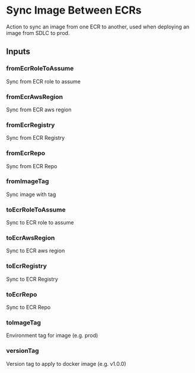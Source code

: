 # Sync Image Between ECRs
Action to sync an image from one ECR to another, used when deploying an image from SDLC to prod.

## Inputs

### fromEcrRoleToAssume
Sync from ECR role to assume

### fromEcrAwsRegion
Sync from ECR aws region

### fromEcrRegistry
Sync from ECR Registry

### fromEcrRepo
Sync from ECR Repo

### fromImageTag
Sync image with tag

### toEcrRoleToAssume
Sync to ECR role to assume

### toEcrAwsRegion
Sync to ECR aws region

### toEcrRegistry
Sync to ECR Registry

### toEcrRepo
Sync to ECR Repo

### toImageTag
Environment tag for image (e.g. prod)

### versionTag
Version tag to apply to docker image (e.g. v1.0.0)
